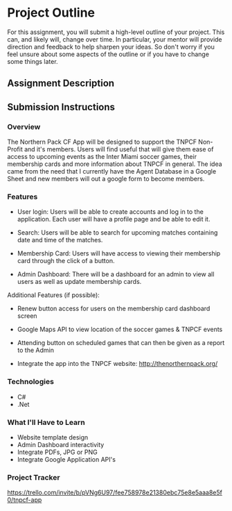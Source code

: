 # Project Outline
For this assignment, you will submit a high-level outline of your project. This can, and likely will, change over time. In particular, your mentor will provide direction and feedback to help sharpen your ideas. So don't worry if you feel unsure about some aspects of the outline or if you have to change some things later.

## Assignment Description


## Submission Instructions

### Overview
The Northern Pack CF App will be designed to support the TNPCF Non-Profit and it's members. Users will find useful that will give them ease of access to upcoming events as the Inter Miami soccer games, their membership cards and more information about TNPCF in general. The idea came from the need that I currently have the Agent Database in a Google Sheet and new members will out a google form to become members. 

### Features

- User login: Users will be able to create accounts and log in to the application. Each user will have a profile page and be able to edit it. 

- Search: Users will be able to search for upcoming matches containing date and time of the matches.

- Membership Card: Users will have access to viewing their membership card through the click of a button.

- Admin Dashboard: There will be a dashboard for an admin to view all users as well as update membership cards.

Additional Features (if possible):

- Renew button access for users on the membership card dashboard screen

- Google Maps API to view location of the soccer games & TNPCF events

- Attending button on scheduled games that can then be given as a report to the Admin

- Integrate the app into the TNPCF website: http://thenorthernpack.org/


### Technologies

- C#
- .Net

### What I'll Have to Learn

- Website template design
- Admin Dashboard interactivity 
- Integrate PDFs, JPG or PNG
- Integrate Google Application API's


### Project Tracker
https://trello.com/invite/b/pVNg6U97/fee758978e21380ebc75e8e5aaa8e5f0/tnpcf-app
